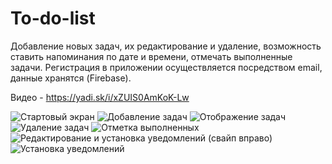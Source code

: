 # To-do-list
Добавление новых задач, их редактирование и удаление, возможность ставить напоминания по дате и времени, отмечать выполненные задачи. Регистрация в приложении осуществляется посредством email, данные хранятся (Firebase).

Видео - https://yadi.sk/i/xZUIS0AmKoK-Lw

![Стартовый экран](https://user-images.githubusercontent.com/63901279/122278337-775cad00-ceef-11eb-8fb4-27c0d4f86dc8.png)
![Добавление задач](https://user-images.githubusercontent.com/63901279/122279157-6b251f80-cef0-11eb-9421-76d9c796e219.png)
![Отображение задач](https://user-images.githubusercontent.com/63901279/122278632-cc002800-ceef-11eb-8249-f630687ae82f.png)
![Удаление задач](https://user-images.githubusercontent.com/63901279/122279115-62344e00-cef0-11eb-993d-b87be2273db0.png)
![Отметка выполненных](https://user-images.githubusercontent.com/63901279/122279502-c6571200-cef0-11eb-83e9-ed91a897000b.png)
![Редактирование и установка уведомлений (свайп вправо)](https://user-images.githubusercontent.com/63901279/122280283-b5f36700-cef1-11eb-926a-242b26b2a468.png)
![Установка уведомлений](https://user-images.githubusercontent.com/63901279/122280390-d15e7200-cef1-11eb-9077-509441285a60.png)











